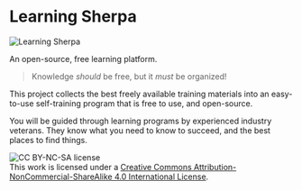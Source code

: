 # Learning Sherpa

![Learning Sherpa](https://avatars0.githubusercontent.com/u/24362865?v=3&s=200)

An open-source, free learning platform. 
> Knowledge *should* be free, but it *must* be organized!

This project collects the best freely available training materials into an easy-to-use 
self-training program that is free to use, and open-source.

You will be guided through learning programs by experienced industry veterans. 
They know what you need to know to succeed, and the best places to find things.

![CC BY-NC-SA license](https://licensebuttons.net/l/by-nc-sa/3.0/88x31.png)  
This work is licensed under a [Creative Commons Attribution-NonCommercial-ShareAlike 4.0 International License](https://creativecommons.org/licenses/by-nc-sa/4.0/).